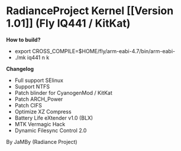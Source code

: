 RadianceProject Kernel [[Version 1.01]] (Fly IQ441 / KitKat)
===========

**How to build?**
- export CROSS_COMPILE=$HOME/fly/arm-eabi-4.7/bin/arm-eabi-
- ./mk iq441 n k



**Changelog**
- Full support SElinux
- Support NTFS
- Patch blinder for CyanogenMod / KitKat
- Patch ARCH_Power
- Patch CIFS
- Optimize XZ Compress
- Battery Life eXtender v1.0 (BLX)
- MTK Vermagic Hack
- Dynamic Filesync Control 2.0




By JaMBy (Radiance Project)


